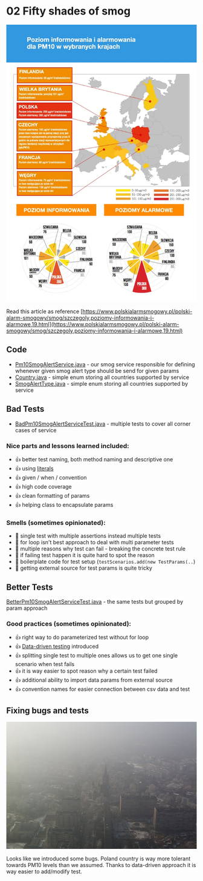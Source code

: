 # 02 Fifty shades of smog

![src//test//resources//images//smog_map.jpg](src//test//resources//images//smog_map.jpg)

Read this article as reference [https://www.polskialarmsmogowy.pl/polski-alarm-smogowy/smog/szczegoly,poziomy-informowania-i-alarmowe,19.html](https://www.polskialarmsmogowy.pl/polski-alarm-smogowy/smog/szczegoly,poziomy-informowania-i-alarmowe,19.html)

## Code
* [Pm10SmogAlertService.java](src//main//java//io//github//javafaktura//s01e05//Pm10SmogAlertService.java) - our smog service responsible for defining whenever given smog alert type should be send for given params
* [Country.java](src//main//java//io//github//javafaktura//s01e05//Country.java) - simple enum storing all countries supported by service
* [SmogAlertType.java](src//main//java//io//github//javafaktura//s01e05//Country.java) - simple enum storing all countries supported by service

## Bad Tests
* [BadPm10SmogAlertServiceTest.java](src//test//java//io//github//javafaktura//s01e05//BadPm10SmogAlertServiceTest.java) - multiple tests to cover all corner cases of service

### Nice parts and lessons learned included:
* :+1: better test naming, both method naming and descriptive one
* :+1: using [literals](https://en.wikipedia.org/wiki/Literal_(computer_programming))
* :+1: given / when / convention
* :+1: high code coverage
* :+1: clean formatting of params
* :+1: helping class to encapsulate params

### Smells (sometimes opinionated):
* :hankey: single test with multiple assertions instead multiple tests
* :hankey: for loop isn't best approach to deal with multi parameter tests
* :hankey: multiple reasons why test can fail - breaking the concrete test rule
* :hankey: if failing test happen it is quite hard to spot the reason
* :hankey: boilerplate code for test setup (`testScenarios.add(new TestParams(..`)
* :hankey: getting external source for test params is quite tricky


## Better Tests

[BetterPm10SmogAlertServiceTest.java](src//test//java//io//github//javafaktura//s01e05//BetterPm10SmogAlertServiceTest.java) - the same tests but grouped by param approach

### Good practices (sometimes opinionated):
* :+1: right way to do parameterized test without for loop
* :+1: [Data-driven testing](https://en.wikipedia.org/wiki/Data-driven_testing) introduced
* :+1: splitting single test to multiple ones allows us to get one single scenario when test fails
* :+1: it is way easier to spot reason why a certain test failed
* :+1: additional ability to import data params from external source
* :+1: convention names for easier connection between csv data and test

## Fixing bugs and tests

![src//test//resources//images//gdzietensmog.jpg](src//test//resources//images//gdzietensmog.jpg)

Looks like we introduced some bugs. Poland country is way more tolerant towards PM10 levels than we assumed.
Thanks to data-driven approach it is way easier to add/modify test.